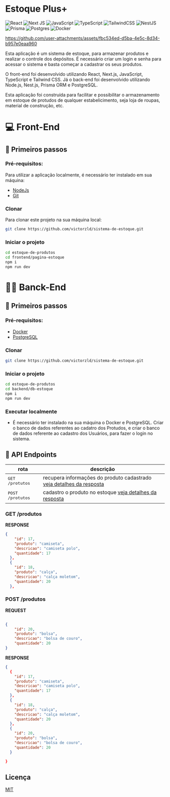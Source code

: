 # Estoque Plus+

![React](https://img.shields.io/badge/react-%2320232a.svg?style=for-the-badge&logo=react&logoColor=%2361DAFB)
![Next JS](https://img.shields.io/badge/Next-black?style=for-the-badge&logo=next.js&logoColor=white)
![JavaScript](https://img.shields.io/badge/javascript-%23323330.svg?style=for-the-badge&logo=javascript&logoColor=%23F7DF1E)
![TypeScript](https://img.shields.io/badge/typescript-%23007ACC.svg?style=for-the-badge&logo=typescript&logoColor=white)
![TailwindCSS](https://img.shields.io/badge/tailwindcss-%2338B2AC.svg?style=for-the-badge&logo=tailwind-css&logoColor=white)
![NestJS](https://img.shields.io/badge/nestjs-%23E0234E.svg?style=for-the-badge&logo=nestjs&logoColor=white)
![Prisma](https://img.shields.io/badge/Prisma-3982CE?style=for-the-badge&logo=Prisma&logoColor=white)
![Postgres](https://img.shields.io/badge/postgres-%23316192.svg?style=for-the-badge&logo=postgresql&logoColor=white)
![Docker](https://img.shields.io/badge/docker-%230db7ed.svg?style=for-the-badge&logo=docker&logoColor=white)


https://github.com/user-attachments/assets/fbc534ed-d5ba-4e5c-8d34-b957e0eaa960

Esta aplicação é um sistema de estoque, para armazenar produtos e realizar o controle dos depósitos. É necessário criar um login e senha para acessar o sistema e basta começar a cadastrar os seus produtos.

O front-end foi desenvolvido utilizando React, Next.js, JavaScript, TypeScript e Tailwind CSS. Já o back-end foi desenvolvido utilizando Node.js, Nest.js, Prisma ORM e PostgreSQL.

Esta aplicação foi construída para facilitar e possibilitar o armazenamento em estoque de protudos de qualquer estabelicimento, seja loja de roupas, material de construção, etc. 

# 💻 Front-End

## 🚀 Primeiros passos

### Pré-requisitos:

Para utilizar a aplicação localmente, é necessário ter instalado em sua máquina:

- <a href="https://nodejs.org/en">NodeJs</a>
- <a href="https://git-scm.com">Git</a>

### Clonar

Para clonar este projeto na sua máquina local:

```bash
git clone https://github.com/victorzld/sistema-de-estoque.git
```

### Iniciar o projeto

```bash
cd estoque-de-produtos
cd frontend/pagina-estoque
npm i
npm run dev
```

# 👨‍💻 Banck-End

## 🚀 Primeiros passos

### Pré-requisitos:

- <a href="https://www.docker.com">Docker</a>
- <a href="https://www.postgresql.org">PostgreSQL</a>

### Clonar

```bash
git clone https://github.com/victorzld/sistema-de-estoque.git
```

### Iniciar o projeto

```bash
cd estoque-de-produtos
cd backend/db-estoque
npm i
npm run dev
```

### Executar localmente

- É necessário ter instalado na sua máquina o Docker e PostgreSQL. Criar o banco de dados referentes ao cadatro dos Protudos, e criar o banco de dados referente ao cadastro dos Usuários, para fazer o login no sistema.

## 📍 API Endpoints

| rota              | descrição                                          
|----------------------|-----------------------------------------------------
| <kbd>GET /protutos</kbd>     | recupera informações do produto cadastrado [veja detalhes da resposta](#get-auth-detail)
| <kbd>POST /protutos</kbd>     | cadastro o produto no estoque [veja detalhes da resposta](#post-auth-detail)

<h3 id="get-auth-detail">GET /produtos</h3>

**RESPONSE**
```json
{
    "id": 17,
    "produto": "camiseta",
    "descricao": "camiseta polo",
    "quantidade": 17
  },
  {
    "id": 18,
    "produto": "calça",
    "descricao": "calça moletom",
    "quantidade": 20
  },
```

<h3 id="post-auth-detail">POST /produtos</h3>

**REQUEST**

```json
  
{
    "id": 20,
    "produto": "bolsa",
    "descricao": "bolsa de couro",
    "quantidade": 20
}
```

**RESPONSE**
```json
{
  {
    "id": 17,
    "produto": "camiseta",
    "descricao": "camiseta polo",
    "quantidade": 17
  },
  {
    "id": 18,
    "produto": "calça",
    "descricao": "calça moletom",
    "quantidade": 20
  },
  {
    "id": 20,
    "produto": "bolsa",
    "descricao": "bolsa de couro",
    "quantidade": 20
  }

}
```

## Licença

<a href="/LICENSE" >MIT</a>
